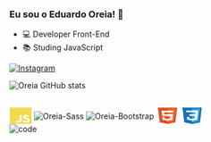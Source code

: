 ### Eu sou o Eduardo Oreia! 👋


- 💻 Developer Front-End 
- 📚 Studing JavaScript


[![Instagram](https://img.shields.io/badge/Instagram-E4405F?style=for-the-badge&logo=instagram&logoColor=white)](https://www.instagram.com/oreia_eduardo/?igshid=NTc4MTIwNjQ2YQ%3D%3D&fbclid=IwAR1ZVGgDUN5qaLtfFoMPDiijdisJAm1VezouQ0cQRcNtK6_J3N_v8DsyrkM)

![Oreia GitHub stats](https://github-readme-stats.vercel.app/api?username=Eduardo-Oreia&show_icons=true&theme=radical)

<div style="display: inline_block"><br>
  <img align="center" alt="Oreia-Js" height="30" width="40" src="https://raw.githubusercontent.com/devicons/devicon/master/icons/javascript/javascript-plain.svg">
  <img align="center" alt="Oreia-Sass" height="30" width="40" 
src="https://img.icons8.com/?size=512&id=QBqFNfPPB2Kx&format=png">
  <img align="center" alt="Oreia-Bootstrap" height="40" width="40" 
src="https://img.icons8.com/?size=512&id=84710&format=png">
  <img align="center" alt="Oreia-HTML" height="30" width="40" src="https://raw.githubusercontent.com/devicons/devicon/master/icons/html5/html5-original.svg">
  <img align="center" alt="Oreia-CSS" height="30" width="40" src="https://raw.githubusercontent.com/devicons/devicon/master/icons/css3/css3-original.svg">
</div>
<a href="#">
<img src="https://media.tenor.com/GythNLlEJtYAAAAC/code-encoding.gif" title="code" width="200" height="200" align="left" alt="code">
</a>
